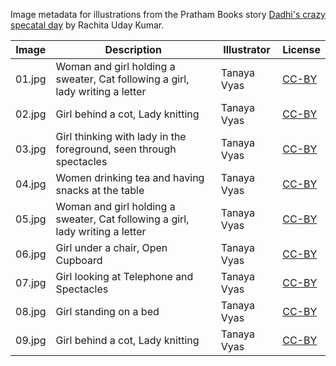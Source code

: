 Image metadata for illustrations from the Pratham Books story [Dadhi's crazy specatal day](https://storyweaver.org.in/stories/2236-dadhi-s-crazy-specatal-day) by Rachita Uday Kumar.

Image | Description | Illustrator | License
----- | ----------- | ----------- | -------
01.jpg | Woman and girl holding a sweater, Cat following a girl, lady writing a letter | Tanaya Vyas | [CC-BY](https://creativecommons.org/licenses/by/4.0/)
02.jpg | Girl behind a cot, Lady knitting | Tanaya Vyas | [CC-BY](https://creativecommons.org/licenses/by/4.0/)
03.jpg | Girl thinking with lady in the foreground, seen through spectacles | Tanaya Vyas | [CC-BY](https://creativecommons.org/licenses/by/4.0/)
04.jpg | Women drinking tea and having snacks at the table | Tanaya Vyas | [CC-BY](https://creativecommons.org/licenses/by/4.0/)
05.jpg | Woman and girl holding a sweater, Cat following a girl, lady writing a letter | Tanaya Vyas | [CC-BY](https://creativecommons.org/licenses/by/4.0/)
06.jpg | Girl under a chair, Open Cupboard | Tanaya Vyas | [CC-BY](https://creativecommons.org/licenses/by/4.0/)
07.jpg | Girl looking at Telephone and Spectacles | Tanaya Vyas | [CC-BY](https://creativecommons.org/licenses/by/4.0/)
08.jpg | Girl standing on a bed | Tanaya Vyas | [CC-BY](https://creativecommons.org/licenses/by/4.0/)
09.jpg | Girl behind a cot, Lady knitting | Tanaya Vyas | [CC-BY](https://creativecommons.org/licenses/by/4.0/)